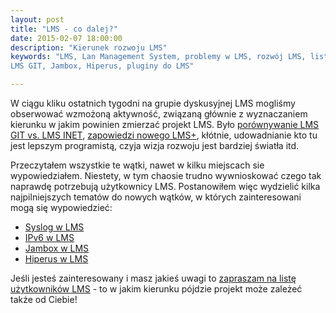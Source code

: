 ```yaml
---
layout: post
title: "LMS - co dalej?"
date: 2015-02-07 18:00:00
description: "Kierunek rozwoju LMS"
keywords: "LMS, Lan Management System, problemy w LMS, rozwój LMS, lista dyskusyjna LMS,
LMS GIT, Jambox, Hiperus, pluginy do LMS"

---
```


W ciągu kliku ostatnich tygodni na grupie dyskusyjnej LMS mogliśmy obserwować 
wzmożoną aktywność, związaną głównie z wyznaczaniem kierunku w jakim powinien
zmierzać projekt LMS. Było [porównywanie LMS GIT vs. LMS INET](http://lists.lms.org.pl/pipermail/lms/2015-January/028183.html), 
[zapowiedzi nowego LMS+](http://lists.lms.org.pl/pipermail/lms/2015-January/028221.html), 
kłótnie, udowadnianie kto tu jest lepszym programistą, czyja wizja rozwoju 
jest bardziej światła itd.

Przeczytałem wszystkie te wątki, nawet w kilku miejscach sie wypowiedziałem. 
Niestety, w tym chaosie trudno wywnioskować czego tak naprawdę potrzebują użytkownicy 
LMS. Postanowiłem więc wydzielić kilka najpilniejszych tematów do nowych wątków,
w których zainteresowani mogą się wypowiedzieć:

 * [Syslog w LMS](http://lists.lms.org.pl/pipermail/lms/2015-January/028281.html)
 * [IPv6 w LMS](http://lists.lms.org.pl/pipermail/lms/2015-January/028282.html)
 * [Jambox w LMS](http://lists.lms.org.pl/pipermail/lms/2015-January/028283.html)
 * [Hiperus w LMS](http://lists.lms.org.pl/pipermail/lms/2015-January/028284.html)

Jeśli jesteś zainteresowany i masz jakieś uwagi to [zapraszam na listę użytkowników
LMS](http://lists.lms.org.pl/mailman/listinfo/lms) - to w jakim kierunku pójdzie 
projekt może zależeć także od Ciebie!
